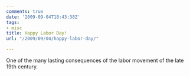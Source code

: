 ```yaml
---
comments: true
date: '2009-09-04T18:43:38Z'
tags:
- misc
title: Happy Labor Day!
url: "/2009/09/04/happy-labor-day/"

---
```

<p>One of the many lasting consequences of the labor movement of the late 19th century.</p>
